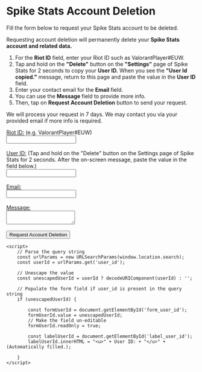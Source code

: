 <html lang="en">
<head>
    <meta charset="UTF-8">
    <meta name="viewport" content="width=device-width, initial-scale=1.0">
    <title>Spike Stats Account Deletion</title>
</head>
<body>
    <h1>Spike Stats Account Deletion</h1>
    <p>Fill the form below to request your Spike Stats account to be deleted.</p>
    <p>Requesting account deletion will permanently delete your <b>Spike Stats account and related data.</b></p>
    <ol>
        <li>For the <b>Riot ID</b> field, enter your Riot ID such as ValorantPlayer#EUW.</li>
        <li>Tap and hold on the <b>"Delete"</b> button on the <b>"Settings"</b> page of Spike Stats for 2 seconds to copy your <b>User ID.</b> When you see the <b>"User Id copied."</b> message, return to this page and paste the value in the <b>User ID</b> field.</li>
        <li>Enter your contact email for the <b>Email</b> field.</li>
        <li>You can use the <b>Message</b> field to provide more info.</li>
        <li>Then, tap on <b>Request Account Deletion</b> button to send your request.</li>
    </ol>
    <p>We will process your request in 7 days. We may contact you via your provided email if more info is required.</p>
    <form action="https://formspree.io/f/mzbnyobv" method="post">
        <label for="name"><u>Riot ID:</u> (e.g. ValorantPlayer#EUW)</label>
        <br>
        <input type="text" id="riot_id" name="riot_id" required>
        <br>
        <br>
        <label id="label_user_id" for="name"><u>User ID:</u> (Tap and hold on the "Delete" button on the Settings page of Spike Stats for 2 seconds. After the on-screen message, paste the value in the field below.)</label>
        <br>
        <input type="text" id="form_user_id" name="form_user_id">
        <br>
        <br>
        <label for="name"><u>Email:</u></label>
        <br>
        <input type="text" id="email" name="email" required>
        <br>
        <br>
        <label for="message"><u>Message:</u></label>
        <br>
        <textarea id="message" name="message"></textarea>
        <br>
        <br>
        <input type="submit" value="Request Account Deletion">
    </form>

    <script>
        // Parse the query string
        const urlParams = new URLSearchParams(window.location.search);
        const userId = urlParams.get('user_id');

        // Unescape the value
        const unescapedUserId = userId ? decodeURIComponent(userId) : '';

        // Populate the form field if user_id is present in the query string
        if (unescapedUserId) {
            
            const formUserId = document.getElementById('form_user_id');
            formUserId.value = unescapedUserId;
            // Make the field un-editable
            formUserId.readOnly = true;

            const labelUserId = document.getElementById('label_user_id');
            labelUserId.innerHTML = "<u>" + User ID: + "</u>" + (Automatically filled.);
            
        }
    </script>
    
</body>
</html>
